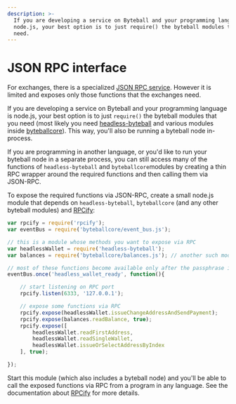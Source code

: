 ```yaml
---
description: >-
  If you are developing a service on Byteball and your programming language is
  node.js, your best option is to just require() the byteball modules that you
  need.
---
```


# JSON RPC interface

For exchanges, there is a specialized [JSON RPC service](running-rpc-service.md). However it is limited and exposes only those functions that the exchanges need.

If you are developing a service on Byteball and your programming language is node.js, your best option is to just `require()` the byteball modules that you need \(most likely you need [headless-byteball](https://github.com/byteball/headless-byteball) and various modules inside [byteballcore](https://github.com/byteball/byteballcore)\). This way, you'll also be running a byteball node in-process.

If you are programming in another language, or you'd like to run your byteball node in a separate process, you can still access many of the functions of `headless-byteball` and `byteballcore`modules by creating a thin RPC wrapper around the required functions and then calling them via JSON-RPC.

To expose the required functions via JSON-RPC, create a small node.js module that depends on `headless-byteball`, `byteballcore` \(and any other byteball modules\) and [RPCify](https://github.com/byteball/rpcify):

```javascript
var rpcify = require('rpcify');
var eventBus = require('byteballcore/event_bus.js');

// this is a module whose methods you want to expose via RPC
var headlessWallet = require('headless-byteball'); 
var balances = require('byteballcore/balances.js'); // another such module

// most of these functions become available only after the passphrase is entered
eventBus.once('headless_wallet_ready', function(){

	// start listening on RPC port
	rpcify.listen(6333, '127.0.0.1');

	// expose some functions via RPC
	rpcify.expose(headlessWallet.issueChangeAddressAndSendPayment);
	rpcify.expose(balances.readBalance, true);
	rpcify.expose([
		headlessWallet.readFirstAddress,
		headlessWallet.readSingleWallet,
		headlessWallet.issueOrSelectAddressByIndex
	], true);

});
```

Start this module \(which also includes a byteball node\) and you'll be able to call the exposed functions via RPC from a program in any language. See the documentation about [RPCify](https://github.com/byteball/rpcify) for more details.

